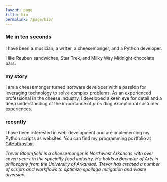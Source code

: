 ```yaml
---
layout: page
title: bio
permalink: /page/bio/
---
```


### Me in ten seconds

I have been a musician, a writer, a cheesemonger, and a Python developer.

I like Reuben sandwiches, Star Trek, and Milky Way Midnight chocolate bars.


### my story ###

I am a cheesemonger turned software developer with a passion for leveraging technology to solve complex problems. As an experienced professional in the cheese industry, I developed a keen eye for detail and a deep understanding of the importance of providing exceptional customer experiences. 

### recently ###

I have been interested in web development and are implementing my Python scripts as websites. You can find my programming portfolio at [GitHub/psibir](https://github.com/psibir).

*Trevor Bloomfield is a cheesemonger in Northwest Arkansas with over seven years in the specialty food industry. He holds a Bachelor of Arts in philosophy from the University of Arkansas. Trevor has created a number of scripts and workflows to optimize spoilage mitigation and waste diversion.*
